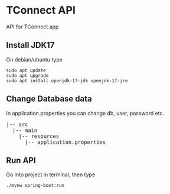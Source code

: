 # TConnect API
API for TConnect app
## Install JDK17
On debian/ubuntu type
```
sudo apt update
sudo apt upgrade
sudo apt install openjdk-17-jdk openjdk-17-jre
```
## Change Database data
In application.properties you can change db, user, password etc.
<pre>
|-- src
  |-- main
    |-- resources
      |-- application.properties
</pre>
## Run API
Go into project in terminal, then type
```
./mvnw spring-boot:run
```
